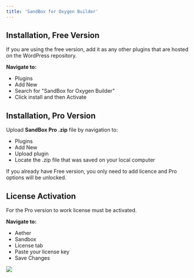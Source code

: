 ```yaml
---
title: 'SandBox for Oxygen Builder'
---
```


## Installation, Free Version

If you are using the free version, add it as any other plugins that are hosted on the WordPress repository.

**Navigate to:**

- Plugins
- Add New
- Search for "SandBox for Oxygen Builder"
- Click install and then Activate

## Installation, Pro Version

Upload **SandBox Pro .zip** file by navigation to:

- Plugins
- Add New
- Upload plugin
- Locate the .zip file that was saved on your local computer

If you already have Free version, you only need to add licence and Pro options will be unlocked.

## License Activation

For the Pro version to work license must be activated.

**Navigate to:**

- Aether
- Sandbox
- License tab
- Paste your license key
- Save Changes

![](/wp-content/uploads/2021/10/Screenshot-2021-07-01-at-09.56.01-1024x677.png)